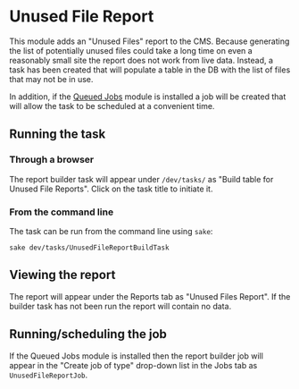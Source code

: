 # Unused File Report

This module adds an "Unused Files" report to the CMS. Because generating the list
of potentially unused files could take a long time on even a reasonably small site
the report does not work from live data. Instead, a task has been created that will
populate a table in the DB with the list of files that may not be in use.

In addition, if the [Queued Jobs](https://github.com/symbiote/silverstripe-queuedjobs)
module is installed a job will be created that will allow the task to be scheduled
at a convenient time.

## Running the task

### Through a browser

The report builder task will appear under `/dev/tasks/` as "Build table for
Unused File Reports". Click on the task title to initiate it.

### From the command line

The task can be run from the command line using `sake`:

```sake dev/tasks/UnusedFileReportBuildTask```

## Viewing the report

The report will appear under the Reports tab as "Unused Files Report". If the
builder task has not been run the report will contain no data.

## Running/scheduling the job

If the Queued Jobs module is installed then the report builder job will appear
in the "Create job of type" drop-down list in the Jobs tab as `UnusedFileReportJob`.
